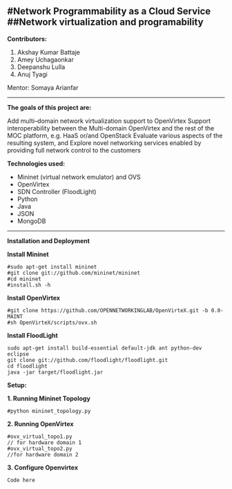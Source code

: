 #Network Programmability as a Cloud Service
##Network virtualization and programability
---
**Contributors:**

1. Akshay Kumar Battaje
2. Amey Uchagaonkar  
3. Deepanshu Lulla
4. Anuj Tyagi

Mentor: Somaya Arianfar

---
**The goals of this project are:**

Add multi–domain network virtualization support to OpenVirtex
Support interoperability between the Multi-domain OpenVirtex and the rest of the MOC platform, e.g. HaaS or/and OpenStack 
Evaluate various aspects of the resulting system, and
Explore novel networking services enabled by providing full network control to the customers

**Technologies used:**

* Mininet (virtual network emulator) and OVS  
* OpenVirtex  
* SDN Controller (FloodLight)  
* Python  
* Java  
* JSON  
* MongoDB  
  

---
**Installation and Deployment**  

**Install Mininet**  
```
#sudo apt-get install mininet  
#git clone git://github.com/mininet/mininet  
#cd mininet  
#install.sh -h  
```
**Install OpenVirtex**  
```
#git clone https://github.com/OPENNETWORKINGLAB/OpenVirteX.git -b 0.0-MAINT
#sh OpenVirteX/scripts/ovx.sh
```
**Install FloodLight**
```
sudo apt-get install build-essential default-jdk ant python-dev eclipse  
git clone git://github.com/floodlight/floodlight.git  
cd floodlight  
java -jar target/floodlight.jar  
```

**Setup:**

**1. Running Mininet Topology**  
```
#python mininet_topology.py  
```
**2. Running OpenVirtex**  
```
#ovx_virtual_topo1.py   
// for hardware domain 1  
#ovx_virtual_topo2.py  
//for hardware domain 2  
```
**3. Configure Openvirtex**   
```
Code here  
```
